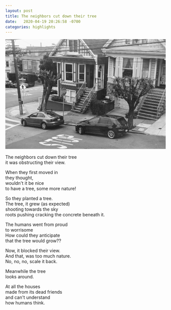 ```yaml
---
layout: post
title: The neighbors cut down their tree
date:   2020-04-19 20:26:58 -0700
categories: highlights
---
```

![treelove](/assets/tree.jpg)

The neighbors cut down their tree  
it was obstructing their view.  

When they first moved in  
they thought,  
wouldn't it be nice  
to have a tree, some more nature!  

So they planted a tree.  
The tree, it grew 
(as expected)  
shooting towards the sky  
roots pushing 
cracking the concrete beneath it.  

The humans went from proud  
to worrisome  
How could they anticipate  
that the tree would grow??  

Now, it blocked their view.  
And that, was too much nature.  
No, no, no, scale it back.

Meanwhile the tree  
looks around.  

At all the houses  
made from its dead friends  
and can't understand  
how humans think.  
